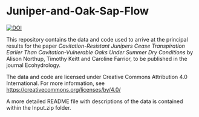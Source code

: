 # Juniper-and-Oak-Sap-Flow
[![DOI](https://zenodo.org/badge/381078992.svg)](https://zenodo.org/badge/latestdoi/381078992)


This repository contains the data and code used to arrive at the principal results for the paper <i>Cavitation-Resistant Junipers Cease Transpiration Earlier Than  Cavitation-Vulnerable Oaks Under Summer Dry Conditions</i> by Alison Northup, Timothy Keitt and Caroline Farrior, to be published in the journal Ecohydrology.

The data and code are licensed under Creative Commons Attribution 4.0 International. For more information, see https://creativecommons.org/licenses/by/4.0/ 

A more detailed README file with descriptions of the data is contained within the Input.zip folder.

